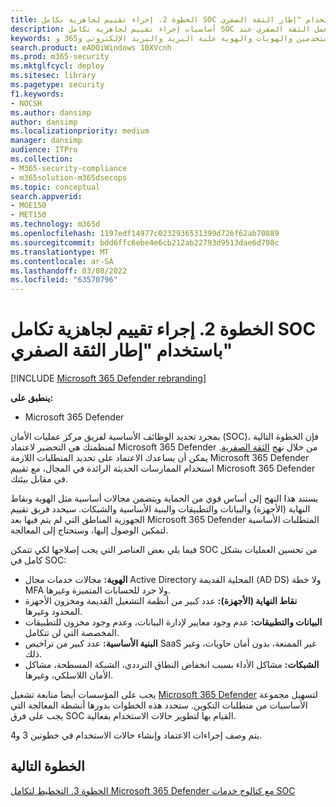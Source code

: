 ```yaml
---
title: الخطوة 2. إجراء تقييم لجاهزية تكامل SOC باستخدام "إطار الثقة الصفري"
description: أساسيات إجراء تقييم لجاهزية تكامل SOC باستخدام إطار عمل الثقة الصفري عند Microsoft 365 Defender في عمليات الأمان.
keywords: الأحداث والتنبيهات والتحري والارتباط والهجمة والأجهزة والمستخدمين والهويات والهوية علبة البريد والبريد الإلكتروني و365 و microsoft و m365 والاستجابة للحوادث والهجمة الإلكترونية والمناظير وعمليات الأمان وcc
search.product: eADQiWindows 10XVcnh
ms.prod: m365-security
ms.mktglfcycl: deploy
ms.sitesec: library
ms.pagetype: security
f1.keywords:
- NOCSH
ms.author: dansimp
author: dansimp
ms.localizationpriority: medium
manager: dansimp
audience: ITPro
ms.collection:
- M365-security-compliance
- m365solution-m365dsecops
ms.topic: conceptual
search.appverid:
- MOE150
- MET150
ms.technology: m365d
ms.openlocfilehash: 1197edf14977c0232936531399d726f62ab70889
ms.sourcegitcommit: bdd6ffc6ebe4e6cb212ab22793d9513dae6d798c
ms.translationtype: MT
ms.contentlocale: ar-SA
ms.lasthandoff: 03/08/2022
ms.locfileid: "63570796"
---
```

# <a name="step-2-perform-a-soc-integration-readiness-assessment-using-the-zero-trust-framework"></a>الخطوة 2. إجراء تقييم لجاهزية تكامل SOC باستخدام "إطار الثقة الصفري"

[!INCLUDE [Microsoft 365 Defender rebranding](../includes/microsoft-defender.md)]

**ينطبق على:**
- Microsoft 365 Defender

بمجرد تحديد الوظائف الأساسية لفريق مركز عمليات الأمان (SOC)، فإن الخطوة التالية لمنظمتك هي التحضير لاعتماد Microsoft 365 Defender من خلال نهج [الثقة الصفرية](/security/zero-trust/). يمكن أن يساعدك الاعتماد على تحديد المتطلبات اللازمة Microsoft 365 Defender استخدام الممارسات الحديثة الرائدة في المجال، مع تقييم Microsoft 365 Defender في مقابل بيئتك.

يستند هذا النهج إلى أساس قوي من الحماية ويتضمن مجالات أساسية مثل الهوية ونقاط النهاية (الأجهزة) والبيانات والتطبيقات والبنية الأساسية والشبكات. سيحدد فريق تقييم الجهوزية المناطق التي لم يتم فيها بعد Microsoft 365 Defender المتطلبات الأساسية لتمكين الوصول إليها، وستحتاج إلى المعالجة.

فيما يلي بعض العناصر التي يجب إصلاحها لكي تتمكن SOC من تحسين العمليات بشكل كامل في SOC:

- **الهوية:** مجالات خدمات مجال Active Directory المحلية القديمة (AD DS) ولا خطة MFA ولا جرد للحسابات المتميزة وغيرها.
- **نقاط النهاية (الأجهزة):** عدد كبير من أنظمة التشغيل القديمة ومخزون الأجهزة المحدود وغيرها.
- **البيانات والتطبيقات:**  عدم وجود معايير لإدارة البيانات، وعدم وجود مخزون للتطبيقات المخصصة التي لن تتكامل.
- **البنية الأساسية:** عدد كبير من تراخيص SaaS غير الممنعة، بدون أمان حاويات، وغير ذلك.
- **الشبكات:** مشاكل الأداء بسبب انخفاض النطاق الترددي، الشبكة المسطحة، مشاكل الأمان اللاسلكي، وغيرها.

يجب على المؤسسات أيضا متابعة تشغيل [Microsoft 365 Defender](m365d-enable.md) لتسهيل مجموعة الأساسيات من متطلبات التكوين. ستحدد هذه الخطوات بدورها أنشطة المعالجة التي يجب على فرق SOC القيام بها لتطوير حالات الاستخدام بفعالية. 

يتم وصف إجراءات الاعتماد وإنشاء حالات الاستخدام في خطوتين 3 و4.

## <a name="next-step"></a>الخطوة التالية

[الخطوة 3. التخطيط لتكامل Microsoft 365 Defender مع كتالوج خدمات SOC](integrate-microsoft-365-defender-secops-services.md)
